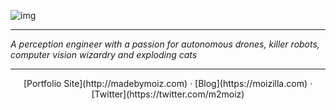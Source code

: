 ![img](https://user-images.githubusercontent.com/507615/90595977-95e70e80-e220-11ea-864a-6a61adaff212.png)

------
*A perception engineer with a passion for autonomous drones, killer robots, computer vision wizardry and exploding cats*


------

<p align="center">
[Portfolio Site](http://madebymoiz.com) · [Blog](https://moizilla.com) · [Twitter](https://twitter.com/m2moiz)
</p>
